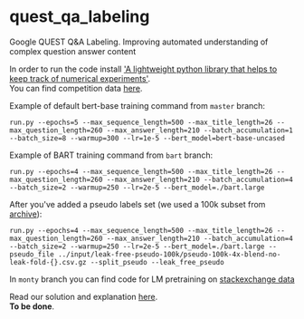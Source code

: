 # quest_qa_labeling
Google QUEST Q&amp;A Labeling. Improving automated understanding of complex question answer content

In order to run the code install ['A lightweight python library that helps to keep track of numerical experiments'](https://github.com/ex4sperans/mag).<br>
You can find competition data [here](https://www.kaggle.com/c/google-quest-challenge/data).

Example of default bert-base training command from `master` branch:

`run.py --epochs=5 --max_sequence_length=500 --max_title_length=26 --max_question_length=260 --max_answer_length=210 --batch_accumulation=1 --batch_size=8 --warmup=300 --lr=1e-5 --bert_model=bert-base-uncased`

Example of BART training command from `bart` branch:

`run.py --epochs=4 --max_sequence_length=500 --max_title_length=26 --max_question_length=260 --max_answer_length=210 --batch_accumulation=4 --batch_size=2 --warmup=250 --lr=2e-5 --bert_model=./bart.large`

After you've added a pseudo labels set (we used a 100k subset from [archive](https://archive.org/details/stackexchange)):

`run.py --epochs=4 --max_sequence_length=500 --max_title_length=26 --max_question_length=260 --max_answer_length=210 --batch_accumulation=4 --batch_size=2 --warmup=250 --lr=2e-5 --bert_model=./bart.large --pseudo_file ../input/leak-free-pseudo-100k/pseudo-100k-4x-blend-no-leak-fold-{}.csv.gz --split_pseudo --leak_free_pseudo` 

In `monty` branch you can find code for LM pretraining on [stackexchange data](https://archive.org/details/stackexchange)<br>

Read our solution and explanation [here](https://www.kaggle.com/c/google-quest-challenge/discussion/129840).<br>
**To be done**.
